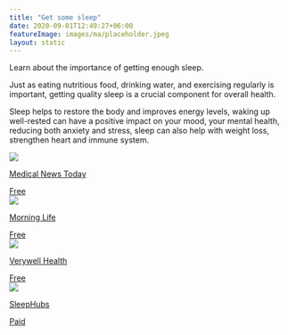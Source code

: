```yaml
---
title: "Get some sleep"
date: 2020-09-01T12:49:27+06:00
featureImage: images/ma/placeholder.jpeg
layout: static
---
```


Learn about the importance of getting enough sleep.

Just as eating nutritious food, drinking water, and exercising regularly is important, getting quality sleep is a crucial component for overall health.

Sleep helps to restore the body and improves energy levels, waking up well-rested can have a positive impact on your mood, your mental health, reducing both anxiety and stress, sleep can also help with weight loss, strengthen heart and immune system.

<a class="ma-link" href="https://www.medicalnewstoday.com/articles/325353"><div class="ma-card ma-card-Health"><div class="ma-icon"><img src ="/images/Icon-check - health - opacity.svg"/></div><div class="ma-name"><p>Medical News Today</p></div><div class="ma-paid-text"><span>Free</span></div></div></a><a class="ma-link" href="https://morninglife.co.uk/how-to-get-8-hours-of-sleep/"><div class="ma-card ma-card-Health"><div class="ma-icon"><img src ="/images/Icon-check - health - opacity.svg"/></div><div class="ma-name"><p>Morning Life</p></div><div class="ma-paid-text"><span>Free</span></div></div></a><a class="ma-link" href="https://www.verywellhealth.com/why-you-should-never-regret-a-good-night-s-sleep-5088198"><div class="ma-card ma-card-Health"><div class="ma-icon"><img src ="/images/Icon-check - health - opacity.svg"/></div><div class="ma-name"><p>Verywell Health</p></div><div class="ma-paid-text"><span>Free</span></div></div></a><a class="ma-link" href="https://www.awin1.com/cread.php?awinmid=18997&awinaffid=1198638&ued=https%3A%2F%2Fsleephubs.com%2F"><div class="ma-card ma-card-Health"><div class="ma-icon"><img src ="/images/Icon-pound - health - opacity.svg"/></div><div class="ma-name"><p>SleepHubs</p></div><div class="ma-paid-text"><span>Paid</span></div></div></a>  

<br/><br/>






